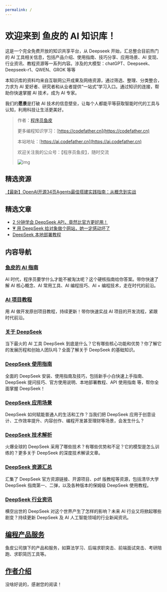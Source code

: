 ```yaml
---
permalink: /
---
```


# 欢迎来到 鱼皮的 AI 知识库！

这是一个完全免费开放的知识共享平台，从 Deepseek 开始，汇总整合目前热门的 AI 工具相关信息，包括产品介绍、使用指南、技巧分享、应用场景、AI 变现、行业资讯、教程资源等一系列内容。涉及的大模型：chatGPT、Deepseek、Deepseek-r1、QWEN、GROK 等等

本知识库的资料均来自互联网公开成果及网络资源，通过筛选、整理、分类整合，力求为 AI 爱好者、研究者和从业者提供“一站式”学习入口。通过知识的连接，帮助你快速掌握 AI 技术，成为 AI 专家。

我们的**愿景**是打破 AI 技术的信息壁垒，让每个人都能平等获取智能时代的工具与认知，利用科技让生活更美好。

> 作者：[程序员鱼皮](https://yuyuanweb.feishu.cn/wiki/Abldw5WkjidySxkKxU2cQdAtnah)
>
> 更多编程知识学习：[https://codefather.cn](https://codefather.cn)
>
> 本站地址：[https://ai.codefather.cn](https://ai.codefather.cn)
>
> 欢迎关注我的公众号：【程序员鱼皮】，随时交流
>
> ![img](https://pic.yupi.icu/yuyi/1739512392127-5da4baac-bcf8-40fc-83da-68c195853367.png)

## 精选资源

[【最新】OpenAI开源34页Agents最佳搭建实践指南：从概念到实战](https://wwee.lanzouu.com/iSkfY2twmvcj)

## 精选文章

- [2 分钟学会 DeepSeek API，竟然比官方更好用！](/Deepseek/DeepSeek使用指南/2分钟学会%20DeepSeek%20API，竟然比官方更好用！.md)
- [💗 用 DeepSeek 给对象做个网站，她一定感动坏了](/Deepseek/DeepSeek应用场景/DeepSeek%20+%20编程开发/💗用%20DeepSeek%20给对象做个网站，她一定感动坏了.md)
- [DeepSeek 本地部署教程](/Deepseek/DeepSeek使用指南/DeepSeek%20本地部署教程.md)

## 内容导航

### [鱼皮的 AI 指南](/ai/#鱼皮的-ai-指南)

AI 时代，程序员要学什么才能不被淘汰呢？这个硬核指南给你答案。带你快速了解 AI 核心概念、AI 常用工具、AI 编程技巧、AI + 编程技术，走在时代的前沿。

### [AI 项目教程](/AI项目教程/)

用 AI 做开发原创项目教程，持续更新！带你快速实战 AI 项目的开发流程，紧跟时代前沿。

### [关于 DeepSeek](/ai/#关于deepseek)

当下最火的 AI 工具 DeepSeek 到底是什么？它有哪些核心功能和优势？你了解它的发展历程和创始人团队吗？全面了解关于 DeepSeek 的基础知识。

### [DeepSeek 使用指南](/ai/#deepseek使用指南)

全面的 DeepSeek 安装、使用指南及技巧，包括新手小白快速上手指南、DeepSeek 提问技巧、官方使用说明、本地部署教程、API 使用指南 等，帮你全面掌握 DeepSeek！

### [DeepSeek 应用场景](/ai/#deepseek应用场景)

DeepSeek 如何赋能普通人的生活和工作？当我们把 DeepSeek 应用于创意设计、工作效率提升、内容创作、编程开发甚至理财等场景，会发生什么？

### [DeepSeek 技术解析](/ai/#deepseek技术解析)

火爆全球的 DeepSeek 采用了哪些技术？有哪些优势和不足？它的模型是怎么训练的？更多关于 DeepSeek 的深度技术解读文章。

### [DeepSeek 资源汇总](/ai/#deepseek资源汇总)

汇集了 DeepSeek 官方资源链接、开源项目、pdf 版教程等资源，包括清华大学 DeepSeek 指南第一、二弹，以及各种版本的保姆级 DeepSeek 使用教程。

### [DeepSeek 行业资讯](/ai/#deepseek行业资讯)

横空出世的 DeepSeek 对这个世界产生了怎样的影响？未来 AI 行业又将掀起哪些剧变？持续更新 DeepSeek 及 AI 人工智能领域的行业新闻资讯。

## [编程产品服务](/产品服务)

鱼皮公司旗下的产品和服务，如算法学习、后端求职突击、前端面试突击、考研陪跑、求职简历工具等。

## [作者介绍](/作者)

没啥好说的，感谢您的阅读！
